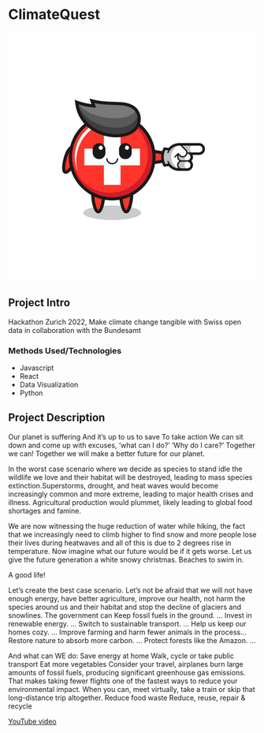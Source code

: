 # ClimateQuest

![](/Analysis/plots_png/switzerland-mascot-with-pointing-right-gesture-vector.png)

## Project Intro
Hackathon Zurich 2022, Make climate change tangible with Swiss open data in collaboration with the Bundesamt

### Methods Used/Technologies
* Javascript
* React
* Data Visualization
* Python

## Project Description

Our planet is suffering
And it’s up to us to save
To take action
We can sit down and come up with excuses, ‘what can I do?’ ‘Why do I care?’
Together we can! 
Together we will make a better future for our planet.

In the worst case scenario where we decide as species to stand idle the wildlife we love and their habitat will be destroyed, leading to mass species extinction.Superstorms, drought, and heat waves would become increasingly common and more extreme, leading to major health crises and illness. Agricultural production would plummet, likely leading to global food shortages and famine. 

We are now witnessing the huge reduction of water while hiking, the fact that we increasingly need to climb higher to find snow and more people lose their lives during heatwaves and all of this is due to 2 degrees rise in temperature.
Now imagine what our future would be if it gets worse.
Let us give the future generation a white snowy christmas.
Beaches to swim in.

A good life! 

Let’s create the best case scenario.
Let’s not be afraid that we will not have enough energy, have better agriculture, improve our health, not harm the species around us and their habitat and stop the decline of glaciers and snowlines.
The government can Keep fossil fuels in the ground. ...
Invest in renewable energy. ...
Switch to sustainable transport. ...
Help us keep our homes cozy. ...
Improve farming and harm fewer animals in the process...
Restore nature to absorb more carbon. ...
Protect forests like the Amazon. …


And what can WE do:
Save energy at home
Walk, cycle or take public transport
Eat more vegetables
Consider your travel, airplanes burn large amounts of fossil fuels, producing significant greenhouse gas emissions. That makes taking fewer flights one of the fastest ways to reduce your environmental impact. When you can, meet virtually, take a train or skip that long-distance trip altogether.
Reduce food waste
Reduce, reuse, repair & recycle

[YouTube video](https://youtu.be/YRXUeZEcWoA)
